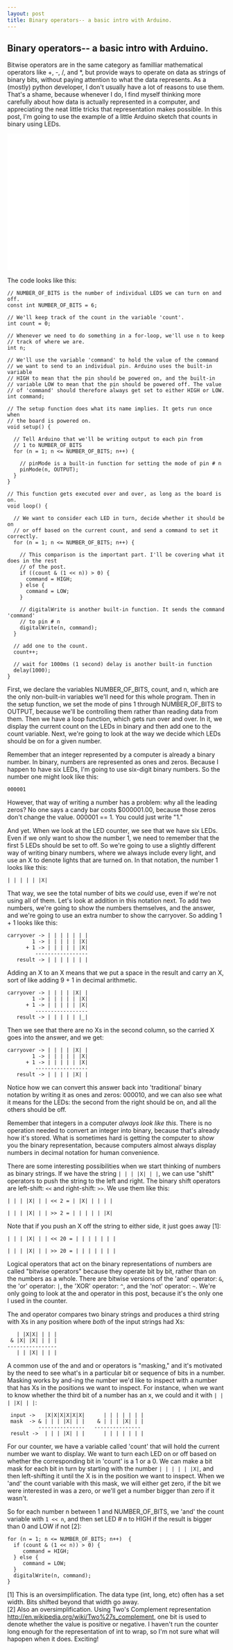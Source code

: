 ```yaml
---
layout: post
title: Binary operators-- a basic intro with Arduino.
---
```


Binary operators-- a basic intro with Arduino.
----

Bitwise operators are in the same category as familliar mathematical operators like +, -, /, and \*, but provide ways to operate on data as strings of binary bits, without paying attention to what the data represents. As a (mostly) python developer, I don't usually have a lot of reasons to use them. That's a shame, because whenever I do, I find myself thinking more carefully about how data is actually represented in a computer, and appreciating the neat little tricks that representation makes possible. In this post, I'm going to use the example of a little Arduino sketch that counts in binary using LEDs. 

<iframe width="420" height="315" src="//www.youtube.com/embed/E53rhBUhtLc" frameborder="0"> </iframe>

The code looks like this:

```
// NUMBER_OF_BITS is the number of individual LEDS we can turn on and off.
const int NUMBER_OF_BITS = 6;

// We'll keep track of the count in the variable 'count'.
int count = 0;

// Whenever we need to do something in a for-loop, we'll use n to keep 
// track of where we are.
int n;

// We'll use the variable 'command' to hold the value of the command
// we want to send to an individual pin. Arduino uses the built-in variable
// HIGH to mean that the pin should be powered on, and the built-in 
// variable LOW to mean that the pin should be powered off. The value
// of 'command' should therefore always get set to either HIGH or LOW.
int command;

// The setup function does what its name implies. It gets run once when 
// the board is powered on.
void setup() {

  // Tell Arduino that we'll be writing output to each pin from
  // 1 to NUMBER_OF_BITS
  for (n = 1; n <= NUMBER_OF_BITS; n++) {

    // pinMode is a built-in function for setting the mode of pin # n
    pinMode(n, OUTPUT);
  }
}

// This function gets executed over and over, as long as the board is on.
void loop() {

  // We want to consider each LED in turn, decide whether it should be on
  // or off based on the current count, and send a command to set it correctly.
  for (n = 1; n <= NUMBER_OF_BITS; n++) {
    
    // This comparison is the important part. I'll be covering what it does in the rest
    // of the post.
    if ((count & (1 << n)) > 0) {
      command = HIGH;
    } else {
      command = LOW;
    }

    // digitalWrite is another built-in function. It sends the command 'command'
    // to pin # n
    digitalWrite(n, command);
  }

  // add one to the count.
  count++;

  // wait for 1000ms (1 second) delay is another built-in function
  delay(1000);
}
```

First, we declare the variables NUMBER_OF_BITS, count, and n, which are the only non-built-in variables we'll need for this whole program. Then in the setup function, we set the mode of pins 1 through NUMBER_OF_BITS to OUTPUT, because we'll be controlling them rather than reading data from them. Then we have a loop function, which gets run over and over. In it, we display the current count on the LEDs in binary and then add one to the count variable. Next, we're going to look at the way we decide which LEDs should be on for a given number.

Remember that an integer represented by a computer is already a binary number. In binary, numbers are represented as ones and zeros. Because I happen to have six LEDs, I'm going to use six-digit binary numbers. So the number one might look like this: 

```
000001
```

However, that way of writing a number has a problem: why all the leading zeros? No one says a candy bar costs $000001.00, because those zeros don't change the value. 000001 == 1. You could just write "1."

And yet. When we look at the LED counter, we see that we have six LEDs. Even if we only want to show the number 1, we need to remember that the first 5 LEDs should be set to off. So we're going to use a slightly different way of writing binary numbers, where we always include every light, and use an X to denote lights that are turned on. In that notation, the number 1 looks like this: 

```
| | | | | |X|
```
That way, we see the total number of bits we *could* use, even if we're not using all of them. Let's look at addition in this notation next. To add two numbers, we're going to show the numbers themselves, and the answer, and we're going to use an extra number to show the carryover. So adding 1 + 1 looks like this:

```
carryover -> | | | | | | |
        1 -> | | | | | |X|
      + 1 -> | | | | | |X|
         -----------------
   result -> | | | | | | |
```

Adding an X to an X means that we put a space in the result and carry an X, sort of like adding 9 + 1 in decimal arithmetic.

```
carryover -> | | | | |X| | 
        1 -> | | | | | |X|
      + 1 -> | | | | | |X|
         -----------------
   result -> | | | | | |_|
```

Then we see that there are no Xs in the second column, so the carried X goes into the answer, and we get:

```
carryover -> | | | | |X| |
        1 -> | | | | | |X|
      + 1 -> | | | | | |X|
         -----------------
   result -> | | | | |X| |
```

Notice how we can convert this answer back into 'traditional' binary notation by writing it as ones and zeros: 000010, and we can also see what it means for the LEDs: the second from the right should be on, and all the others should be off.

Remember that integers in a computer *always look like this*. There is no operation needed to convert an integer into binary, because that's already how it's stored. What is sometimes hard is getting the computer to *show* you the binary representation, because computers almost always display numbers in decimal notation for human convenience.

There are some interesting possibilities when we start thinking of numbers as binary strings. If we have the string ```| | | |X| | |```, we can use "shift" operators to push the string to the left and right. The binary shift operators are left-shift: ```<<``` and right-shift: ```>>```. We use them like this:

```
| | | |X| | | << 2 = | |X| | | | |

| | | |X| | | >> 2 = | | | | | |X|

```
Note that if you push an X off the string to either side, it just goes away [1]:

```
| | | |X| | | << 20 = | | | | | | |

| | | |X| | | >> 20 = | | | | | | |
```

Logical operators that act on the binary representations of numbers are called "bitwise operators" because they operate bit by bit, rather than on the numbers as a whole. There are bitwise versions of the 'and' operator: ```&```, the 'or' operator: ```|```, the 'XOR' operator: ```^```, and the 'not' operator: ```~```. We're only going to look at the and operator in this post, because it's the only one I used in the counter.

The and operator compares two binary strings and produces a third string with Xs in any position where *both* of the input strings had Xs:

```
   | |X|X| | | |
 & |X| |X| | | |
----------------
   | | |X| | | |
```

A common use of the and and or operators is "masking," and it's motivated by the need to see what's in a particular bit or sequence of bits in a number. Masking works by and-ing the number we'd like to inspect with a number that has Xs in the positions we want to inspect. For instance, when we want to know whether the third bit of a number has an x, we could and it with ```| | | |X| | |```:

```
 input ->   |X|X|X|X|X|X|      | | | | | | |
 mask  -> & | | | |X| | |    & | | | |X| | |
          ---------------   ---------------
 result ->  | | | |X| | |      | | | | | | |
```

For our counter, we have a variable called 'count' that will hold the current number we want to display. We want to turn each LED on or off based on whether the corresponding bit in 'count' is a 1 or a 0. We can make a bit mask for each bit in turn by starting with the number ```| | | | | |X|```, and then left-shifting it until the X is in the position we want to inspect. When we 'and' the count variable with this mask, we will either get zero, if the bit we were interested in was a zero, or we'll get a number bigger than zero if it wasn't. 

So for each number n between 1 and NUMBER_OF_BITS, we 'and' the count variable with ```1 << n```, and then set LED # n to HIGH if the result is bigger than 0 and LOW if not [2]:

```
for (n = 1; n <= NUMBER_OF_BITS; n++)  {
  if (count & (1 << n)) > 0) {
     command = HIGH;
  } else {
     command = LOW;
  }
  digitalWrite(n, command);
}
```

[1] This is an oversimplification. The data type (int, long, etc) often has a set width. Bits shifted beyond that width go away.  
[2] Also an oversimplification. Using Two's Complement representation <http://en.wikipedia.org/wiki/Two%27s_complement>, one bit is used to denote whether the value is positive or negative. I haven't run the counter long enough for the representation of int to wrap, so I'm not sure what will hapopen when it does. Exciting!
